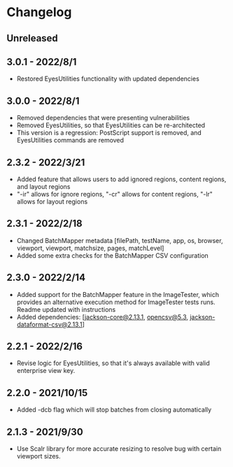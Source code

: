 # Changelog

## Unreleased

## 3.0.1 - 2022/8/1
- Restored EyesUtilities functionality with updated dependencies

## 3.0.0 - 2022/8/1
- Removed dependencies that were presenting vulnerabilities
- Removed EyesUtilities, so that EyesUtilities can be re-architected
- This version is a regression: PostScript support is removed, and EyesUtilities commands are removed

## 2.3.2 - 2022/3/21
- Added feature that allows users to add ignored regions, content regions, and layout regions
- "-ir" allows for ignore regions, "-cr" allows for content regions, "-lr" allows for layout regions

## 2.3.1 - 2022/2/18
- Changed BatchMapper metadata [filePath, testName, app, os, browser, viewport, viewport, matchsize, pages, matchLevel]
- Added some extra checks for the BatchMapper CSV configuration

## 2.3.0 - 2022/2/14
- Added support for the BatchMapper feature in the ImageTester, which provides an alternative execution method for ImageTester tests runs. Readme updated with instructions
- Added dependencies: [jackson-core@2.13.1, opencsv@5.3, jackson-dataformat-csv@2.13.1]

## 2.2.1 - 2022/2/16
- Revise logic for EyesUtilities, so that it's always available with valid enterprise view key.

## 2.2.0 - 2021/10/15
- Added -dcb flag which will stop batches from closing automatically 

## 2.1.3 - 2021/9/30
- Use Scalr library for more accurate resizing to resolve bug with certain viewport sizes. 